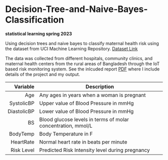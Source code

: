 # Decision-Tree-and-Naive-Bayes-Classification
**statistical learning spring 2023**

Using decision trees and naive bayes to classify maternal health risk using the dataset from UCI Machine Learning Repository. [Dataset Link](https://archive.ics.uci.edu/ml/datasets/Maternal+Health+Risk+Data+Set)

The data was collected from different hospitals, community clinics, and maternal health centers from the rural areas of Bangladesh through the IoT based risk monitoring system. 
See the inlcuded report [PDF](VMelland_HW3report.pdf) where I include details of the project and my output.

| Variable | Description |
|-----:|---------------|
|     Age| Any ages in years when a woman is pregnant              |
|     SystolicBP| Upper value of Blood Pressure in mmHg              |
|     DiastolicBP| Lower value of Blood Pressure in mmHg              |
|     BS| Blood glucose levels in terms of molar concentration, mmol/L              |
|     BodyTemp| Body Temperature in F              |
|     HeartRate| Normal heart rate in beats per minute              |
|     Risk Level| Predicted Risk Intensity level during pregnancy              |
